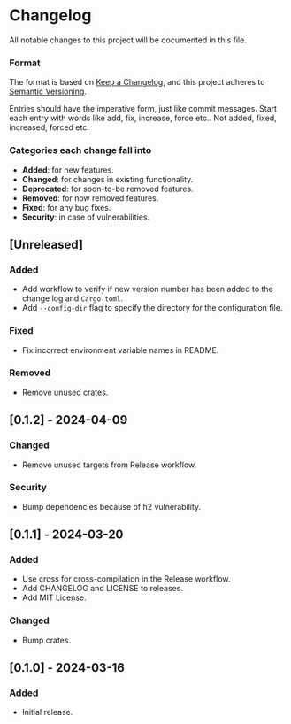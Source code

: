 # Changelog

All notable changes to this project will be documented in this file.

### Format

The format is based on [Keep a Changelog](https://keepachangelog.com/en/1.1.0/),
and this project adheres to [Semantic Versioning](https://semver.org/spec/v2.0.0.html).

Entries should have the imperative form, just like commit messages. Start each entry with words
like add, fix, increase, force etc.. Not added, fixed, increased, forced etc.

### Categories each change fall into

* **Added**: for new features.
* **Changed**: for changes in existing functionality.
* **Deprecated**: for soon-to-be removed features.
* **Removed**: for now removed features.
* **Fixed**: for any bug fixes.
* **Security**: in case of vulnerabilities.

## [Unreleased]

### Added

- Add workflow to verify if new version number has been added to the change log and `Cargo.toml`.
- Add `--config-dir` flag to specify the directory for the configuration file.

### Fixed

- Fix incorrect environment variable names in README.

### Removed

- Remove unused crates.

## [0.1.2] - 2024-04-09

### Changed

- Remove unused targets from Release workflow.

### Security

- Bump dependencies because of h2 vulnerability.

## [0.1.1] - 2024-03-20

### Added

- Use cross for cross-compilation in the Release workflow.
- Add CHANGELOG and LICENSE to releases.
- Add MIT License.

### Changed

- Bump crates.

## [0.1.0] - 2024-03-16

### Added

- Initial release.
